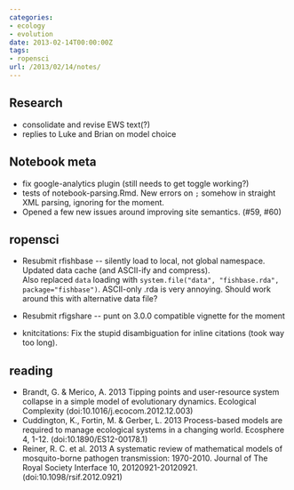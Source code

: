 ```yaml
---
categories:
- ecology
- evolution
date: 2013-02-14T00:00:00Z
tags:
- ropensci
url: /2013/02/14/notes/
---
```


## Research

* consolidate and revise EWS text(?)
* replies to Luke and Brian on model choice

## Notebook meta

* fix google-analytics plugin (still needs to get toggle working?)
* tests of notebook-parsing.Rmd.  New errors on `;` somehow in straight XML parsing, ignoring for the moment.
* Opened a few new issues around improving site semantics. (#59, #60) 

## ropensci

* Resubmit rfishbase -- silently load to local, not global namespace.  Updated data cache (and ASCII-ify and compress).  
Also replaced `data` loading with `system.file("data", "fishbase.rda", package="fishbase")`. 
ASCII-only .rda is very annoying.  Should work around this with alternative data file?  

* Resubmit rfigshare -- punt on 3.0.0 compatible vignette for the moment
* knitcitations: Fix the stupid disambiguation for inline citations (took way too long). 

## reading


- Brandt, G. & Merico, A. 2013 Tipping points and user-resource system collapse in a simple model of evolutionary dynamics. Ecological Complexity (doi:10.1016/j.ecocom.2012.12.003)
- Cuddington, K., Fortin, M. & Gerber, L. 2013 Process-based models are required to manage ecological systems in a changing world. Ecosphere 4, 1-12. (doi:10.1890/ES12-00178.1) 
- Reiner, R. C. et al. 2013 A systematic review of mathematical models of mosquito-borne pathogen transmission: 1970-2010. Journal of The Royal Society Interface 10, 20120921-20120921. (doi:10.1098/rsif.2012.0921)


